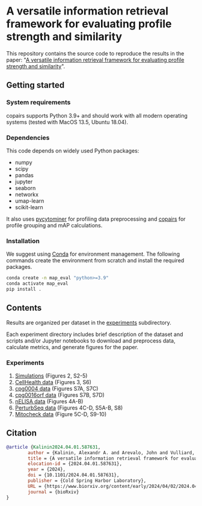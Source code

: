 # A versatile information retrieval framework for evaluating profile strength and similarity

This repository contains the source code to reproduce the results in the
paper: "[A versatile information retrieval framework for evaluating profile strength and similarity](https://doi.org/10.1101/2024.04.01.587631)".

## Getting started

### System requirements
copairs supports Python 3.9+ and should work with all modern operating systems (tested with MacOS 13.5, Ubuntu 18.04).

### Dependencies
This code depends on widely used Python packages:
* numpy
* scipy
* pandas
* jupyter
* seaborn
* networkx
* umap-learn
* scikit-learn

It also uses [pycytominer](https://github.com/alxndrkalinin/pycytominer/tree/fix-ops-custom-features) for profiling data preprocessing and [copairs](https://github.com/cytomining/copairs/tree/v0.4.2) for profile grouping and mAP calculations.

### Installation

We suggest using [Conda](https://docs.conda.io/projects/conda/en/stable/) for
environment management. The following commands create the environment from
scratch and install the required packages.

```bash
conda create -n map_eval "python>=3.9"
conda activate map_eval
pip install .
```

## Contents

Results are organized per dataset in the [experiments](./experiments/) subdirectory.

Each experiment directory  includes brief description of the dataset and scripts and/or Jupyter notebooks to download and preprocess data, calculate metrics, and generate figures for the paper.

### Experiments

1. [Simulations](./experiments/1_simulations/) (Figures 2, S2-5)
2. [CellHealth data](./experiments/2_cellhealth/) (Figures 3, S6)
3. [cpg0004 data](./experiments/3_cpg0004/) (Figures S7A, S7C)
4. [cpg0016orf data](./experiments/4_cpg0016orf/) (Figures S7B, S7D)
5. [nELISA data](./experiments/5_nelisa/) (Figures 4A-B)
6. [PerturbSeq data](./experiments/6_perturbseq/) (Figures 4C-D, S5A-B, S8)
7. [Mitocheck data](./experiments/7_mitocheck/) (Figure 5C-D, S9-10)

## Citation

```bibtex
@article {Kalinin2024.04.01.587631,
        author = {Kalinin, Alexandr A. and Arevalo, John and Vulliard, Loan and Serrano, Erik and Tsang, Hillary and Bornholdt, Michael and Rajwa, Bartek and Carpenter, Anne E. and Way, Gregory P. and Singh, Shantanu},
        title = {A versatile information retrieval framework for evaluating profile strength and similarity},
        elocation-id = {2024.04.01.587631},
        year = {2024},
        doi = {10.1101/2024.04.01.587631},
        publisher = {Cold Spring Harbor Laboratory},
        URL = {https://www.biorxiv.org/content/early/2024/04/02/2024.04.01.587631},
        journal = {bioRxiv}
}
```